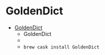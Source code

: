 # GoldenDict
- [GoldenDict](http://goldendict.org/)
  -  GoldenDict
  - 
  - `brew cask install GoldenDict`
